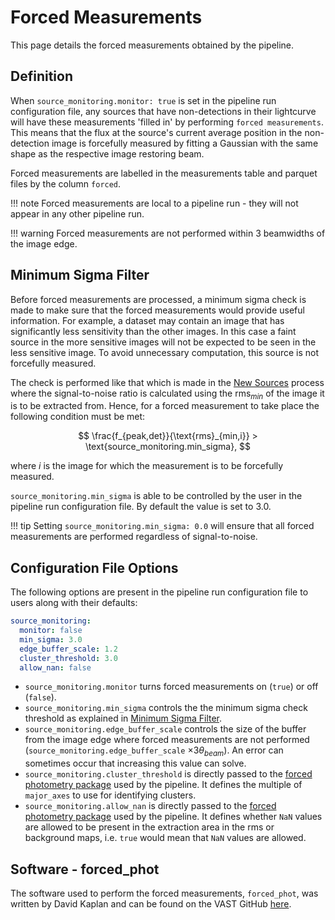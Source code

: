 # Forced Measurements

This page details the forced measurements obtained by the pipeline.

## Definition

When `source_monitoring.monitor: true` is set in the pipeline run configuration file, any sources that have non-detections in their lightcurve will have these measurements 'filled in' by performing `forced measurements`. This means that the flux at the source's current average position in the non-detection image is forcefully measured by fitting a Gaussian with the same shape as the respective image restoring beam.

Forced measurements are labelled in the measurements table and parquet files by the column `forced`.

!!! note
    Forced measurements are local to a pipeline run - they will not appear in any other pipeline run.

!!! warning
    Forced measurements are not performed within 3 beamwidths of the image edge.

## Minimum Sigma Filter

Before forced measurements are processed, a minimum sigma check is made to make sure that the forced measurements would provide useful information. For example, a dataset may contain an image that has significantly less sensitivity than the other images. In this case a faint source in the more sensitive images will not be expected to be seen in the less sensitive image. To avoid unnecessary computation, this source is not forcefully measured.

The check is performed like that which is made in the [New Sources](newsources.md) process where the signal-to-noise ratio is calculated using the rms$_{min}$ of the image it is to be extracted from. Hence, for a forced measurement to take place the following condition must be met:

$$
\frac{f_{peak,det}}{\text{rms}_{min,i}} > \text{source_monitoring.min_sigma},
$$

where $i$ is the image for which the measurement is to be forcefully measured.

`source_monitoring.min_sigma` is able to be controlled by the user in the pipeline run configuration file. By default the value is set to 3.0.

!!! tip
    Setting `source_monitoring.min_sigma: 0.0` will ensure that all forced measurements are performed regardless of signal-to-noise.

## Configuration File Options

The following options are present in the pipeline run configuration file to users along with their defaults:

```yaml
source_monitoring:
  monitor: false
  min_sigma: 3.0
  edge_buffer_scale: 1.2
  cluster_threshold: 3.0
  allow_nan: false
```

* `source_monitoring.monitor` turns forced measurements on (`true`) or off (`false`).
* `source_monitoring.min_sigma` controls the the minimum sigma check threshold as explained in [Minimum Sigma Filter](#minimum-sigma-filter).
* `source_monitoring.edge_buffer_scale` controls the size of the buffer from the image edge where forced measurements are not performed (`source_monitoring.edge_buffer_scale` $\times 3\theta_{beam}$). An error can sometimes occur that increasing this value can solve.
* `source_monitoring.cluster_threshold` is directly passed to the [forced photometry package](#software-forced_phot) used by the pipeline. It defines the multiple of `major_axes` to use for identifying clusters.
* `source_monitoring.allow_nan` is directly passed to the [forced photometry package](#software-forced_phot) used by the pipeline. It defines whether `NaN` values are allowed to be present in the extraction area in the rms or background maps, i.e. `true` would mean that `NaN` values are allowed.

## Software - forced_phot

The software used to perform the forced measurements, `forced_phot`, was written by David Kaplan and can be found on the VAST GitHub [here](https://github.com/askap-vast/forced_phot).

